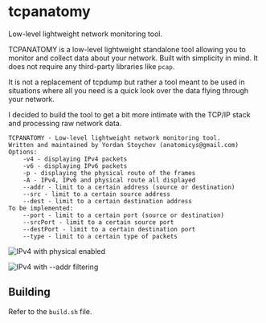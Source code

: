 # tcpanatomy
Low-level lightweight network monitoring tool.

TCPANATOMY is a low-level lightweight standalone tool allowing you to monitor and collect data about your network. Built with simplicity in mind. 
It does not require any third-party libraries like `pcap`. 

It is not a replacement of tcpdump but rather a tool meant to be used in situations where all you need is a quick look over the data flying through your network.

I decided to build the tool to get a bit more intimate with the TCP/IP stack and processing raw network data. 

```
TCPANATOMY - Low-level lightweight network monitoring tool.
Written and maintained by Yordan Stoychev (anatomicys@gmail.com)
Options:
	-v4 - displaying IPv4 packets
	-v6 - displaying IPv6 packets
	-p - displaying the physical route of the frames
	-A - IPv4, IPv6 and physical route all displayed
	--addr - limit to a certain address (source or destination)
	--src - limit to a certain source address
	--dest - limit to a certain destination address
To be implemented: 
	--port - limit to a certain port (source or destination)
	--srcPort - limit to a certain source port
	--destPort - limit to a certain destination port
    --type - limit to a certain type of packets

```

![IPv4 with physical enabled](https://imgur.com/lfz0fhe)

![IPv4 with --addr filtering](https://imgur.com/34JZCXC)

## Building
Refer to the `build.sh` file.